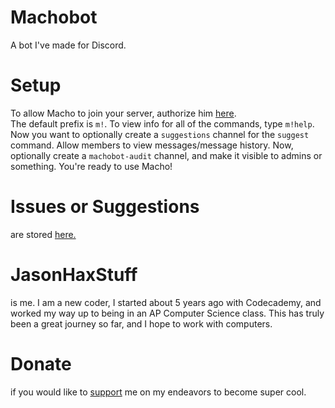 # Machobot
A bot I've made for Discord.

# Setup
To allow Macho to join your server, authorize him [here](https://discordapp.com/oauth2/authorize/?permissions=8&scope=bot&client_id=399794061059424257).\
The default prefix is `m!`. To view info for all of the commands, type `m!help`.
Now you want to optionally create a `suggestions` channel for the `suggest` command. Allow members to view messages/message history.
Now, optionally create a `machobot-audit` channel, and make it visible to admins or something.
You're ready to use Macho!

# Issues or Suggestions
are stored [here.](https://github.com/jasonhaxstuff/machobot/issues)

# JasonHaxStuff
is me. I am a new coder, I started about 5 years ago with Codecademy, and worked my way up to being in an AP Computer Science class. This has truly been a great journey so far, and I hope to work with computers.

# Donate
if you would like to [support](https://paypal.me/jasonhaxstuff) me on my endeavors to become super cool.
